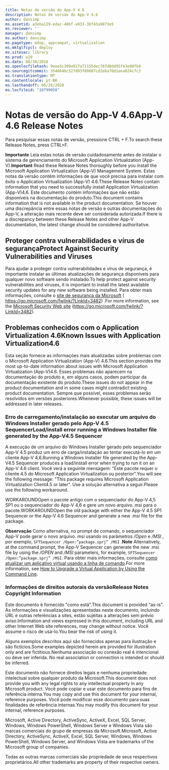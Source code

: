 ```yaml
---
title: Notas de versão do App-V 4.6
description: Notas de versão do App-V 4.6
author: dansimp
ms.assetid: a3eba129-edac-48bf-a933-3bf43a9873e5
ms.reviewer: ''
manager: dansimp
ms.author: dansimp
ms.pagetype: mdop, appcompat, virtualization
ms.mktglfcycl: deploy
ms.sitesec: library
ms.prod: w10
ms.date: 08/30/2016
ms.openlocfilehash: 9eee3c309a927a72155dec707d8dd95f43e90fb9
ms.sourcegitcommit: 354664bc527d93f80687cd2eba70d1eea024c7c3
ms.translationtype: MT
ms.contentlocale: pt-BR
ms.lasthandoff: 06/26/2020
ms.locfileid: "10799058"
---
```

# <span data-ttu-id="aa620-103">Notas de versão do App-V 4.6</span><span class="sxs-lookup"><span data-stu-id="aa620-103">App-V 4.6 Release Notes</span></span>


<span data-ttu-id="aa620-104">Para pesquisar essas notas de versão, pressione CTRL + F.</span><span class="sxs-lookup"><span data-stu-id="aa620-104">To search these Release Notes, press CTRL+F.</span></span>

<span data-ttu-id="aa620-105">**Importante**  Leia estas notas de versão cuidadosamente antes de instalar o sistema de gerenciamento do Microsoft Application Virtualization (App-V).</span><span class="sxs-lookup"><span data-stu-id="aa620-105">**Important** Read these Release Notes thoroughly before you install the Microsoft Application Virtualization (App-V) Management System.</span></span> <span data-ttu-id="aa620-106">Estas notas da versão contêm informações de que você precisa para instalar com êxito o Application Virtualization (App-V) 4.6.</span><span class="sxs-lookup"><span data-stu-id="aa620-106">These Release Notes contain information that you need to successfully install Application Virtualization (App-V)4.6.</span></span> <span data-ttu-id="aa620-107">Este documento contém informações que não estão disponíveis na documentação do produto.</span><span class="sxs-lookup"><span data-stu-id="aa620-107">This document contains information that is not available in the product documentation.</span></span> <span data-ttu-id="aa620-108">Se houver uma discrepância entre essas notas de versão e outras documentações do App-V, a alteração mais recente deve ser considerada autorizada.</span><span class="sxs-lookup"><span data-stu-id="aa620-108">If there is a discrepancy between these Release Notes and other App-V documentation, the latest change should be considered authoritative.</span></span>

 

## <span data-ttu-id="aa620-109">Proteger contra vulnerabilidades e vírus de segurança</span><span class="sxs-lookup"><span data-stu-id="aa620-109">Protect Against Security Vulnerabilities and Viruses</span></span>


<span data-ttu-id="aa620-110">Para ajudar a proteger contra vulnerabilidades e vírus de segurança, é importante instalar as últimas atualizações de segurança disponíveis para qualquer novo software sendo instalado.</span><span class="sxs-lookup"><span data-stu-id="aa620-110">To help protect against security vulnerabilities and viruses, it is important to install the latest available security updates for any new software being installed.</span></span> <span data-ttu-id="aa620-111">Para obter mais informações, consulte o [site de segurança da Microsoft](https://go.microsoft.com/fwlink/?LinkId=3482) ( https://go.microsoft.com/fwlink/?LinkId=3482) .</span><span class="sxs-lookup"><span data-stu-id="aa620-111">For more information, see the [Microsoft Security Web site](https://go.microsoft.com/fwlink/?LinkId=3482) (https://go.microsoft.com/fwlink/?LinkId=3482).</span></span>

## <span data-ttu-id="aa620-112">Problemas conhecidos com o Application Virtualization 4.6</span><span class="sxs-lookup"><span data-stu-id="aa620-112">Known Issues with Application Virtualization4.6</span></span>


<span data-ttu-id="aa620-113">Esta seção fornece as informações mais atualizadas sobre problemas com o Microsoft Application Virtualization (App-V) 4.6.</span><span class="sxs-lookup"><span data-stu-id="aa620-113">This section provides the most up-to-date information about issues with Microsoft Application Virtualization (App-V)4.6.</span></span> <span data-ttu-id="aa620-114">Esses problemas não aparecem na documentação do produto e, em alguns casos, podem participar da documentação existente do produto.</span><span class="sxs-lookup"><span data-stu-id="aa620-114">These issues do not appear in the product documentation and in some cases might contradict existing product documentation.</span></span> <span data-ttu-id="aa620-115">Sempre que possível, esses problemas serão resolvidos em versões posteriores.</span><span class="sxs-lookup"><span data-stu-id="aa620-115">Whenever possible, these issues will be addressed in later releases.</span></span>

### <span data-ttu-id="aa620-116">Erro de carregamento/instalação ao executar um arquivo do Windows Installer gerado pelo App-V 4.5 Sequencer</span><span class="sxs-lookup"><span data-stu-id="aa620-116">Load/install error running a Windows Installer file generated by the App-V4.5 Sequencer</span></span>

<span data-ttu-id="aa620-117">A execução de um arquivo do Windows Installer gerado pelo sequenciador App-V 4.5 produz um erro de carga/instalação ao tentar executá-lo em um cliente App-V 4,6.</span><span class="sxs-lookup"><span data-stu-id="aa620-117">Running a Windows Installer file generated by the App-V4.5 Sequencer produces a load/install error when trying to run it on an App-V 4.6 client.</span></span> <span data-ttu-id="aa620-118">Você verá a seguinte mensagem: "Este pacote requer o cliente 4.5 do Microsoft Application Virtualization ou posterior".</span><span class="sxs-lookup"><span data-stu-id="aa620-118">You will see the following message: "This package requires Microsoft Application Virtualization Client4.5 or later".</span></span> <span data-ttu-id="aa620-119">Use a solução alternativa a seguir.</span><span class="sxs-lookup"><span data-stu-id="aa620-119">Please use the following workaround.</span></span>

<span data-ttu-id="aa620-120">WORKAROUNDOpen o pacote antigo com o sequenciador do App-V 4,5 SP1 ou o sequenciador do App-V 4,6 e gere um novo arquivo. msi para o pacote.</span><span class="sxs-lookup"><span data-stu-id="aa620-120">WORKAROUNDOpen the old package with either the App-V 4.5 SP1 Sequencer or the App-V 4.6 Sequencer and generate a new .msi file for the package.</span></span>

<span data-ttu-id="aa620-121">**Observação**  Como alternativa, no prompt de comando, o sequenciador App-V pode gerar o novo arquivo. msi usando os parâmetros */Open* e */MSI* , por exemplo, `SFTSequencer /Open:”package.sprj” /MSI` .</span><span class="sxs-lookup"><span data-stu-id="aa620-121">**Note** Alternatively, at the command prompt, the App-V Sequencer can generate the new .msi file by using the */OPEN* and */MSI* parameters, for example, `SFTSequencer /Open:”package.sprj” /MSI`.</span></span> <span data-ttu-id="aa620-122">Para obter mais informações, consulte [como atualizar um aplicativo virtual usando a linha de comando](how-to-upgrade-a-virtual-application-by-using-the-command-line.md).</span><span class="sxs-lookup"><span data-stu-id="aa620-122">For more information, see [How to Upgrade a Virtual Application by Using the Command Line](how-to-upgrade-a-virtual-application-by-using-the-command-line.md).</span></span>

 

### <span data-ttu-id="aa620-123">Informações de direitos autorais da versão</span><span class="sxs-lookup"><span data-stu-id="aa620-123">Release Notes Copyright Information</span></span>

<span data-ttu-id="aa620-124">Este documento é fornecido "como está".</span><span class="sxs-lookup"><span data-stu-id="aa620-124">This document is provided “as-is”.</span></span> <span data-ttu-id="aa620-125">As informações e visualizações apresentadas neste documento, incluindo URL e outras referências a sites, estão sujeitas a alterações sem prévio aviso.</span><span class="sxs-lookup"><span data-stu-id="aa620-125">Information and views expressed in this document, including URL and other Internet Web site references, may change without notice.</span></span> <span data-ttu-id="aa620-126">Você assume o risco de usá-lo.</span><span class="sxs-lookup"><span data-stu-id="aa620-126">You bear the risk of using it.</span></span>

<span data-ttu-id="aa620-127">Alguns exemplos descritos aqui são fornecidos apenas para ilustração e são fictícios.</span><span class="sxs-lookup"><span data-stu-id="aa620-127">Some examples depicted herein are provided for illustration only and are fictitious.</span></span><span data-ttu-id="aa620-128">Nenhuma associação ou conexão real é intencional ou deve ser inferida.</span><span class="sxs-lookup"><span data-stu-id="aa620-128"> No real association or connection is intended or should be inferred.</span></span>

<span data-ttu-id="aa620-129">Este documento não fornece direitos legais e nenhuma propriedade intelectual sobre qualquer produto da Microsoft.</span><span class="sxs-lookup"><span data-stu-id="aa620-129">This document does not provide you with any legal rights to any intellectual property in any Microsoft product.</span></span> <span data-ttu-id="aa620-130">Você pode copiar e usar este documento para fins de referência interna.</span><span class="sxs-lookup"><span data-stu-id="aa620-130">You may copy and use this document for your internal, reference purposes.</span></span> <span data-ttu-id="aa620-131">Você pode modificar esse documento para suas finalidades de referência internas.</span><span class="sxs-lookup"><span data-stu-id="aa620-131">You may modify this document for your internal, reference purposes.</span></span>



<span data-ttu-id="aa620-132">Microsoft, Active Directory, ActiveSync, ActiveX, Excel, SQL Server, Windows, Windows PowerShell, Windows Server e Windows Vista são marcas comerciais do grupo de empresas da Microsoft.</span><span class="sxs-lookup"><span data-stu-id="aa620-132">Microsoft, Active Directory, ActiveSync, ActiveX, Excel, SQL Server, Windows, Windows PowerShell, Windows Server, and Windows Vista are trademarks of the Microsoft group of companies.</span></span>

<span data-ttu-id="aa620-133">Todas as outras marcas comerciais são propriedade de seus respectivos proprietários.</span><span class="sxs-lookup"><span data-stu-id="aa620-133">All other trademarks are property of their respective owners.</span></span>

 

 





